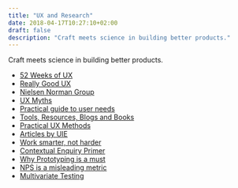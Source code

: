 ```yaml
---
title: "UX and Research"
date: 2018-04-17T10:27:10+02:00
draft: false
description: "Craft meets science in building better products."
---
```

Craft meets science in building better products.
<!--more-->

- [52 Weeks of UX](http://52weeksofux.com/)
- [Really Good UX](https://www.reallygoodux.io/)
- [Nielsen Norman Group](https://www.nngroup.com/)
- [UX Myths](http://uxmyths.com/)
- [Practical guide to user needs](https://medium.com/on-products/a-practical-guide-to-user-needs-89a1e0c03f95)
- [Tools, Resources, Blogs and Books](http://www.mockplus.com/blog/post/the-best-uxui-designer-tools-resources-blogs-books-collection/)
- [Practical UX Methods](http://practicaluxmethods.com/)
- [Articles by UIE](https://articles.uie.com/)
- [Work smarter, not harder](https://blog.bufferapp.com/5-ways-to-get-more-done-by-working-smarter-not-harder)
- [Contextual Enquiry Primer](https://www.sitepoint.com/contextual-enquiry-primer/)
- [Why Prototyping is a must](https://medium.com/designing-atlassian/why-prototyping-is-a-must-for-designers-5ef98dfb3bdc)
- [NPS is a misleading metric](https://blog.usejournal.com/net-promoter-score-considered-harmful-and-what-ux-professionals-can-do-about-it-fe7a132f4430)
- [Multivariate Testing](https://www.nngroup.com/articles/multivariate-testing/)
